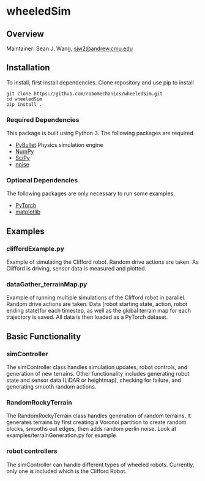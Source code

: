 # wheeledSim
## Overview
Maintainer: Sean J. Wang, sjw2@andrew.cmu.edu
## Installation
To install, first install dependencies. Clone repository and use pip to install

    git clone https://github.com/robomechanics/wheeledSim.git
    cd wheeledSim
    pip install .

### Required Dependencies
This package is built using Python 3. The following packages are required.
- [PyBullet](https://pybullet.org) Physics simulation engine
- [NumPy](https://numpy.org)
- [SciPy](https://scipy.org)
- [noise](https://pypi.org/project/noise)

### Optional Dependencies
The following packages are only necessary to run some examples.
- [PyTorch](pytorch.org)
- [matplotlib](https://matplotlib.org/)

## Examples
### cliffordExample.py
Example of simulating the Clifford robot. Random drive actions are taken. As Clifford is driving, sensor data is measured and plotted.

### dataGather_terrainMap.py
Example of running multiple simulations of the Clifford robot in parallel. Random drive actions are taken. Data (robot starting state, action, robot ending state)for each timestep, as well as the global terrain map for each trajectory is saved. All data is then loaded as a PyTorch dataset.

## Basic Functionality
### simController
The simController class handles simulation updates, robot controls, and generation of new terrains. Other functionality includes generating robot state and sensor data (LiDAR or heightmap), checking for failure, and generating smooth random actions.

### RandomRockyTerrain
The RandomRockyTerrain class handles generation of random terrains. It generates terrains by first creating a Voronoi partition to create random blocks, smooths out edges, then adds random perlin noise.
Look at examples/terrainGeneration.py for example

### robot controllers
The simController can handle different types of wheeled robots. Currently, only one is included which is the Clifford Robot.
